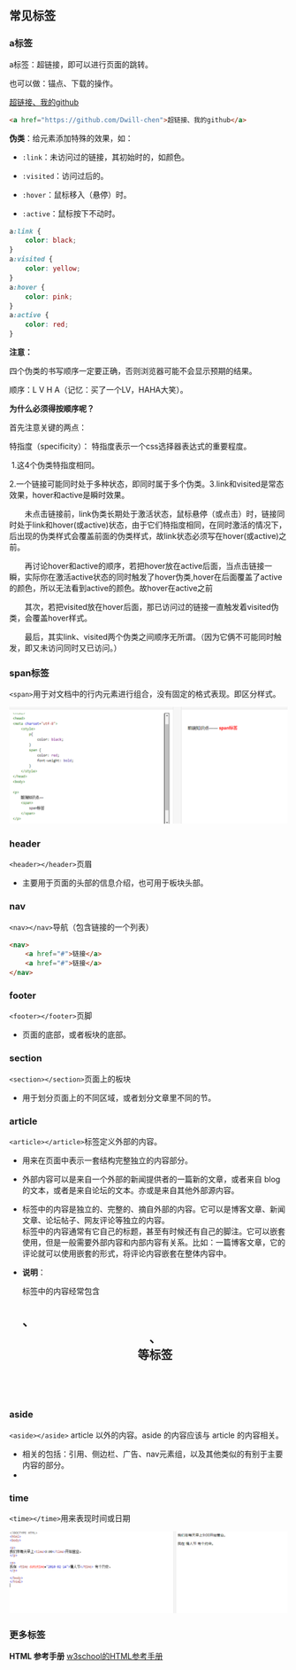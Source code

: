 ## 常见标签

### a标签

a标签：超链接，即可以进行页面的跳转。

也可以做：锚点、下载的操作。

<a href="https://github.com/Dwill-chen">超链接、我的github</a>

```html
<a href="https://github.com/Dwill-chen">超链接、我的github</a>
```

**伪类**：给元素添加特殊的效果，如：

- `:link`：未访问过的链接，其初始时的，如颜色。
- `:visited`：访问过后的。

- `:hover`：鼠标移入（悬停）时。
- `:active`：鼠标按下不动时。

```css
a:link {
    color: black;
}
a:visited {
    color: yellow;
}
a:hover {
    color: pink;
}
a:active {
    color: red;
}
```

**注意：**

四个伪类的书写顺序一定要正确，否则浏览器可能不会显示预期的结果。

顺序：L V H A（记忆：买了一个LV，HAHA大笑）。



**为什么必须得按顺序呢？**

首先注意关键的两点：

特指度（specificity）： 特指度表示一个css选择器表达式的重要程度。

​	1.这4个伪类特指度相同。

​	2.一个链接可能同时处于多种状态，即同时属于多个伪类。3.link和visited是常态效果，hover和active是瞬时效果。

　　未点击链接前，link伪类长期处于激活状态，鼠标悬停（或点击）时，<a>链接同时处于link和hover(或active)状态，由于它们特指度相同，在同时激活的情况下，后出现的伪类样式会覆盖前面的伪类样式，故link状态必须写在hover(或active)之前。

　　再讨论hover和active的顺序，若把hover放在active后面，当点击链接一瞬，实际你在激活active状态的同时触发了hover伪类,hover在后面覆盖了active的颜色，所以无法看到active的颜色。故hover在active之前

　　其次，若把visited放在hover后面，那已访问过的链接一直触发着visited伪类，会覆盖hover样式。

　　最后，其实link、visited两个伪类之间顺序无所谓。（因为它俩不可能同时触发，即又未访问同时又已访问。）



### span标签

`<span>`用于对文档中的行内元素进行组合，没有固定的格式表现。即区分样式。

![span标签](../../assets/span.png "span标签")



### header

`<header></header>`页眉

- 主要用于页面的头部的信息介绍，也可用于板块头部。



### nav

`<nav></nav>`导航（包含链接的一个列表）

```html
<nav>
    <a href="#">链接</a>
    <a href="#">链接</a>
</nav>
```



### footer

`<footer></footer>`页脚

- 页面的底部，或者板块的底部。



### section

`<section></section>`页面上的板块

- 用于划分页面上的不同区域，或者划分文章里不同的节。



### article

`<article></article>`标签定义外部的内容。

- 用来在页面中表示一套结构完整独立的内容部分。

- 外部内容可以是来自一个外部的新闻提供者的一篇新的文章，或者来自 blog 的文本，或者是来自论坛的文本。亦或是来自其他外部源内容。

- <article>标签中的内容是独立的、完整的、摘自外部的内容。它可以是博客文章、新闻文章、论坛帖子、网友评论等独立的内容。<article>标签中的内容通常有它自己的标题，甚至有时候还有自己的脚注。它可以嵌套使用，但是一般需要外部内容和内部内容有关系。比如：一篇博客文章，它的评论就可以使用嵌套的形式，将评论内容嵌套在整体内容中。

- **说明**：<article>标签中的内容经常包含<h1>、<header>、<footer>等标签



### aside

`<aside></aside>` article 以外的内容。aside 的内容应该与 article 的内容相关。

- 相关的包括：引用、侧边栏、广告、nav元素组，以及其他类似的有别于主要内容的部分。
- 

### time

`<time></time>`用来表现时间或日期

![time标签](../../assets/time标签.png "time标签")



### 更多标签

**HTML 参考手册**  <a href="https://www.w3cschool.cn/htmltags/html-reference.html">w3school的HTML参考手册</a>

[^ tips]: 手册中，New是HTML中的新标签。

